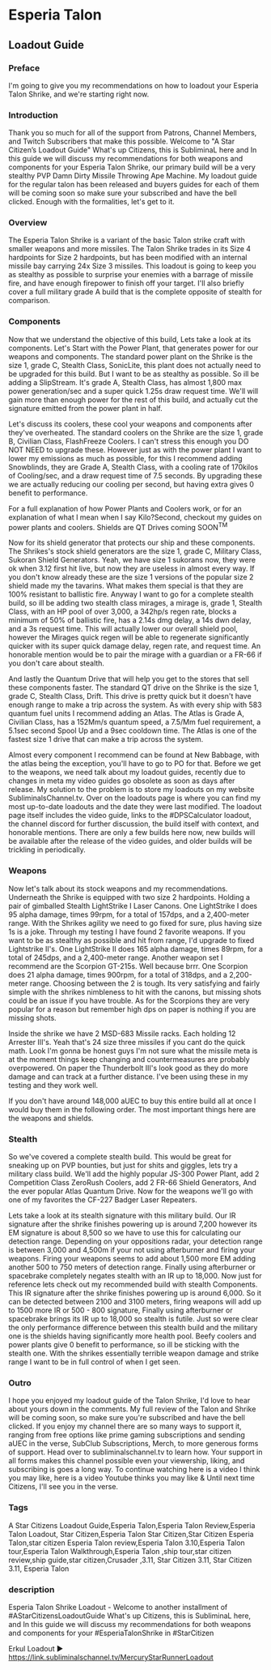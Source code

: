 # Esperia Talon
## Loadout Guide

### Preface
I'm going to give you my recommendations on how to loadout your Esperia Talon Shrike, and we're starting right now.

### Introduction
Thank you so much for all of the support from Patrons, Channel Members, and Twitch Subscribers that make this possible. Welcome to "A Star Citizen’s Loadout Guide" What's up Citizens, this is SubliminaL here and In this guide we will discuss my recommendations for both weapons and components for your Esperia Talon Shrike, our primary build will be a very stealthy PVP Damn Dirty Missile Throwing Ape Machine. My loadout guide for the regular talon has been released and buyers guides for each of them will be coming soon so make sure your subscribed and have the bell clicked. Enough with the formalities, let's get to it.

### Overview
The Esperia Talon Shrike is a variant of the basic Talon strike craft with smaller weapons and more missiles. The Talon Shrike trades in its Size 4 hardpoints for Size 2 hardpoints, but has been modified with an internal missile bay carrying 24x Size 3 missiles. This loadout is going to keep you as stealthy as possible to surprise your enemies with a barrage of missile fire, and have enough firepower to finish off your target. I'll also briefly cover a full military grade A build that is the complete opposite of stealth for comparison.

### Components
Now that we understand the objective of this build, Lets take a look at its components. Let's Start with the Power Plant, that generates power for our weapons and components. The standard power plant on the Shrike is the size 1, grade C, Stealth Class, SonicLite, this plant does not actually need to be upgraded for this build. But I want to be as stealthy as possible. So ill be adding a SlipStream. It's grade A, Stealth Class, has almost 1,800 max power generation/sec and a super quick 1.25s draw request time. We'll will gain more than enough power for the rest of this build, and actually cut the signature emitted from the power plant in half.

Let's discuss its coolers, these cool your weapons and components after they've overheated. The standard coolers on the Shrike are the size 1, grade B, Civilian Class, FlashFreeze Coolers. I can't stress this enough you DO NOT NEED to upgrade these. However just as with the power plant I want to lower my emissions as much as possible, for this I recommend adding Snowblinds, they are Grade A, Stealth Class, with a cooling rate of 170kilos of Cooling/sec, and a draw request time of 7.5 seconds. By upgrading these we are actually reducing our cooling per second, but having extra gives 0 benefit to performance.

For a full explanation of how Power Plants and Coolers work, or for an explanation of what I mean when I say Kilo?Second, checkout my guides on power plants and coolers. Shields are QT Drives coming SOON<sup>TM<sup>

Now for its shield generator that protects our ship and these components. The Shrikes's stock shield generators are the size 1, grade C, Military Class, Sukoran Shield Generators. Yeah, we have size 1 sukorans now, they were ok when 3.12 first hit live, but now they are useless in almost every way. If you don't know already these are the size  1 versions of the popular size 2 shield made my the tavarins. What makes them special is that they are 100% resistant to ballistic fire. Anyway I want to go for a complete stealth build, so ill be adding two stealth class mirages, a mirage is, grade 1, Stealth Class, with an HP pool of over 3,000, a 342hp/s regen rate, blocks a minimum of 50% of ballistic fire, has a 2.14s dmg delay, a 14s dwn delay, and a 3s request time. This will actually lower our overall shield pool, however the Mirages quick regen will be able to regenerate significantly quicker with its super quick damage delay, regen rate, and request time. An honorable mention would be to pair the mirage with a guardian or a FR-66 if you don't care about stealth.

[comment]: <> (It should be noted that there is another great shield combo in my opinion. Pairing one Umbra or FR-76 with a Sukoran is great. The Sukoran has 100% Ballistic Resistance so it will need to be taken down completely for ballistics to damage the hull from that shield generator or completely if you are fortunate enough to have 2. The upside is unparalleled shield pool and pretty good Stealth, the downside is a terrible regen rate. However you can adapt your playstyle, you will just need to ensure you take your enemy out before your shields go down completely because if they do, it will take a long time for them to regen, for this reason I don't recommend dual Sukorans if you plan to PVP. Unfortunately if you don't own either the Banu Defender or Prowler, there is no way to get access to the Sukoran.)

And lastly the Quantum Drive that will help you get to the stores that sell these components faster. The standard QT drive on the Shrike is the size 1, grade C, Stealth Class, Drift. This drive is pretty quick but it doesn't have enough range to make a trip across the system. As with every ship with 583 quantum fuel units I recommend adding an Atlas. The Atlas is Grade A, Civilian Class, has a 152Mm/s quantum speed, a 7.5/Mm fuel requirement, a 5.1sec second Spool Up and a 9sec cooldown time. The Atlas is one of the fastest size 1 drive that can make a trip across the system.

Almost every component I recommend can be found at New Babbage, with the atlas being the exception, you'll have to go to PO for that. Before we get to the weapons, we need talk about my loadout guides, recently due to changes in meta my video guides go obsolete as soon as days after release. My solution to the problem is to store my loadouts on my website SubliminalsChannel.tv. Over on the loadouts page is where you can find my most up-to-date loadouts and the date they were last modified. The loadout page itself includes the video guide, links to the #DPSCalculator loadout, the channel discord for further discussion, the build itself with context, and honorable mentions. There are only a few builds here now, new builds will be available after the release of the video guides, and older builds will be trickling in periodically.

### Weapons
Now let's talk about its stock weapons and my recommendations. Underneath the Shrike is equipped with two size 2 hardpoints. Holding a pair of gimballed Stealth LightStrike I Laser Canons. One LightStrike I does 95 alpha damage, times 99rpm, for a total of 157dps, and a 2,400-meter range. With the Shrikes agility we need to go fixed for sure, plus having size 1s is a joke. Through my testing I have found 2 favorite weapons. If you want to be as stealthy as possible and hit from range, I'd upgrade to fixed Lightstrike II's. One LightStrike II does 165 alpha damage, times 89rpm, for a total of 245dps, and a 2,400-meter range.
Another weapon set I recommend are the Scorpion GT-215s. Well because brrr. One Scorpion does 21 alpha damage, times 900rpm, for a total of 318dps, and a 2,200-meter range. Choosing between the 2 is tough. Its very satisfying and fairly simple with the shrikes nimbleness to hit with the canons, but missing shots could be an issue if you have trouble. As for the Scorpions they are very popular for a reason but remember high dps on paper is nothing if you are missing shots.

Inside the shrike we have 2 MSD-683 Missile racks. Each holding 12 Arrester III's. Yeah that's 24 size three missiles if you cant do the quick math. Look I'm gonna be honest guys I'm not sure what the missile meta is at the moment things keep changing and countermeasures are probably overpowered. On paper the Thunderbolt III's look good as they do more damage and can track at a further distance. I've been using these in my testing and they work well.

If you don't have around 148,000 aUEC to buy this entire build all at once I would buy them in the following order. The most important things here are the weapons and shields.

### Stealth
So we've covered a complete stealth build. This would be great for sneaking up on PVP bounties, but just for shits and giggles, lets try a military class build. We'll add the highly popular JS-300 Power Plant, add 2 Competition Class ZeroRush Coolers, add 2 FR-66 Shield Generators, And the ever popular Atlas Quantum Drive. Now for the weapons we'll go with one of my favorites the CF-227 Badger Laser Repeaters.

Lets take a look at its stealth signature with this military build. Our IR signature after the shrike finishes powering up is around 7,200 however its EM signature is about 8,500 so we have to use this for calculating our detection range. Depending on your oppositions radar, your detection range is between 3,000 and 4,500m if your not using afterburner and firing your weapons. Firing your weapons seems to add about 1,500 more EM adding another 500 to 750 meters of detection range. Finally using afterburner or spacebrake completely negates stealth with an IR up to 18,000. Now just for reference lets check out my recommended build with stealth Components. This IR signature after the shrike finishes powering up is around 6,000. So it can be detected between 2100 and 3100 meters, firing weapons will add up to 1500 more IR or 500 - 800 signature, Finally using afterburner or spacebrake brings its IR up to 18,000 so stealth is futile. Just so were clear the only performance difference between this stealth build and the military one is the shields having significantly more health pool. Beefy coolers and power plants give 0 benefit to performance, so ill be sticking with the stealth one. With the shrikes essentially terrible weapon damage and strike range I want to be in full control of when I get seen.

### Outro
I hope you enjoyed my loadout guide of the Talon Shrike, I'd love to hear about yours down in the comments. My full review of the Talon and Shrike will be coming soon, so make sure you're subscribed and have the bell clicked. If you enjoy my channel there are so many ways to support it, ranging from free options like prime gaming subscriptions and sending aUEC in the verse, SubClub Subscriptions, Merch, to more generous forms of support. Head over to subliminalschannel.tv to learn how. Your support in all forms makes this channel possible even your viewership, liking, and subscribing is goes a long way. To continue watching here is a video I think you may like, here is a video Youtube thinks you may like & Until next time Citizens, I'll see you in the verse.

### Tags
A Star Citizens Loadout Guide,Esperia Talon,Esperia Talon Review,Esperia Talon Loadout, Star Citizen,Esperia Talon Star Citizen,Star Citizen Esperia Talon,star citizen Esperia Talon review,Esperia Talon 3.10,Esperia Talon tour,Esperia Talon Walkthrough,Esperia Talon ,ship tour,star citizen review,ship guide,star citizen,Crusader ,3.11, Star Citizen 3.11, Star Citizen 3.11, Esperia Talon

### description
Esperia Talon Shrike Loadout - Welcome to another installment of #AStarCitizensLoadoutGuide What's up Citizens, this is SubliminaL here, and In this guide we will discuss my recommendations for both weapons and components for your #EsperiaTalonShrike in #StarCitizen

Erkul Loadout ► https://link.subliminalschannel.tv/MercuryStarRunnerLoadout
